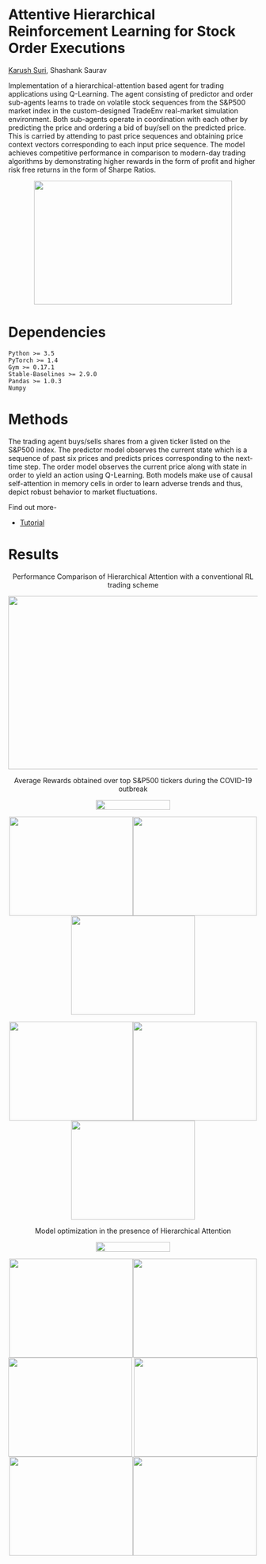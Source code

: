 # Attentive Hierarchical Reinforcement Learning for Stock Order Executions  

[Karush Suri](https://karush17.github.io/), Shashank Saurav  

Implementation of a hierarchical-attention based agent for trading applications using Q-Learning. The agent consisting of predictor and order sub-agents learns to trade on volatile stock sequences from the S&P500 market index in the custom-designed TradeEnv real-market simulation environment. Both sub-agents operate in coordination with each other by predicting the price and ordering a bid of buy/sell on the predicted price. This is carried by attending to past price sequences and obtaining price context vectors corresponding to each input price sequence. The model achieves competitive performance in comparison to modern-day trading algorithms by demonstrating higher rewards in the form of profit and higher risk free returns in the form of Sharpe Ratios. 

<p align="center"><img src="Results/drawing.png" height="250" width="400" /></p>

# Dependencies  
```
Python >= 3.5  
PyTorch >= 1.4  
Gym >= 0.17.1  
Stable-Baselines >= 2.9.0  
Pandas >= 1.0.3  
Numpy  
```  

# Methods
The trading agent buys/sells shares from a given ticker listed on the S&P500 index. The predictor model observes the current state which is a sequence of past six prices and predicts prices corresponding to the next-time step.  The order model observes the current price along with state in order to yield an action using Q-Learning. Both models make use of causal self-attention in memory cells in order to learn adverse trends and thus, depict robust behavior to market fluctuations. 

Find out more-  
 * [Tutorial](https://nbviewer.jupyter.org/github/karush17/PyTorch-Tutorials/blob/master/Tutorials/Reinforcement%20Learning/2516_Project.ipynb)  

# Results

<center>Performance Comparison of Hierarchical Attention with a conventional RL trading scheme</center>  
<p align="center"><img src="Results/compare.PNG" height="350" width="800" align="center" /></p>  

<center>Average Rewards obtained over top S&P500 tickers during the COVID-19 outbreak</center>  
<p align="center"><img src="Results/legend.PNG" height="20" width="150"></p>  
<p align="center"><img src="Results/AAPL/rewards-AAPL.png" height="200" width="250" align="center" /><img src="Results/AMZN/rewards-AMZN.png" height="200" width="250" align="center" /><img src="Results/GOOGL/rewards-GOOGL.png" height="200" width="250" align="center" /></p>  
<p align="center"><img src="Results/MSFT/rewards-MSFT.PNG" height="200" width="250" align="center" /><img src="Results/NFLX/rewards-NFLX.png" height="200" width="250" align="center" /><img src="Results/NVDA/rewards-NVDA.png" height="200" width="250" align="center" /></p>  

<center>Model optimization in the presence of Hierarchical Attention</center>  
<p align="center"><img src="Results/legend.PNG" height="20" width="150"></p>  
<p align="center"><img src="Results/AAPL/loss-AAPL.png" height="200" width="250" align="center" /><img src="Results/AMZN/loss-AMZN.png" height="200" width="250" align="center" /><img src="Results/GOOGL/loss-GOOGL.png" height="200" width="250" align="center" />  
<img src="Results/MSFT/loss-MSFT.png" height="200" width="250" align="center" /><img src="Results/NFLX/loss-NFLX.png" height="200" width="250" align="center" /><img src="Results/NVDA/loss-NVDA.png" height="200" width="250" align="center" /></p>  








